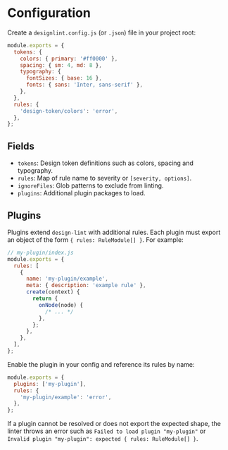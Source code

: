 # Configuration

Create a `designlint.config.js` (or `.json`) file in your project root:

```js
module.exports = {
  tokens: {
    colors: { primary: '#ff0000' },
    spacing: { sm: 4, md: 8 },
    typography: {
      fontSizes: { base: 16 },
      fonts: { sans: 'Inter, sans-serif' },
    },
  },
  rules: {
    'design-token/colors': 'error',
  },
};
```

## Fields

- `tokens`: Design token definitions such as colors, spacing and typography.
- `rules`: Map of rule name to severity or `[severity, options]`.
- `ignoreFiles`: Glob patterns to exclude from linting.
- `plugins`: Additional plugin packages to load.

## Plugins

Plugins extend `design-lint` with additional rules. Each plugin must export an
object of the form `{ rules: RuleModule[] }`. For example:

```js
// my-plugin/index.js
module.exports = {
  rules: [
    {
      name: 'my-plugin/example',
      meta: { description: 'example rule' },
      create(context) {
        return {
          onNode(node) {
            /* ... */
          },
        };
      },
    },
  ],
};
```

Enable the plugin in your config and reference its rules by name:

```js
module.exports = {
  plugins: ['my-plugin'],
  rules: {
    'my-plugin/example': 'error',
  },
};
```

If a plugin cannot be resolved or does not export the expected shape, the
linter throws an error such as `Failed to load plugin "my-plugin"` or
`Invalid plugin "my-plugin": expected { rules: RuleModule[] }`.
